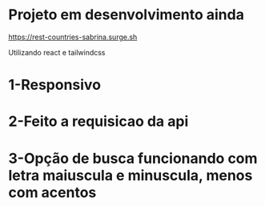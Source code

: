# Projeto em desenvolvimento ainda 

https://rest-countries-sabrina.surge.sh

Utilizando react e tailwindcss

# 1-Responsivo

# 2-Feito a requisicao da api

# 3-Opção de busca funcionando com letra maiuscula e minuscula, menos com acentos
